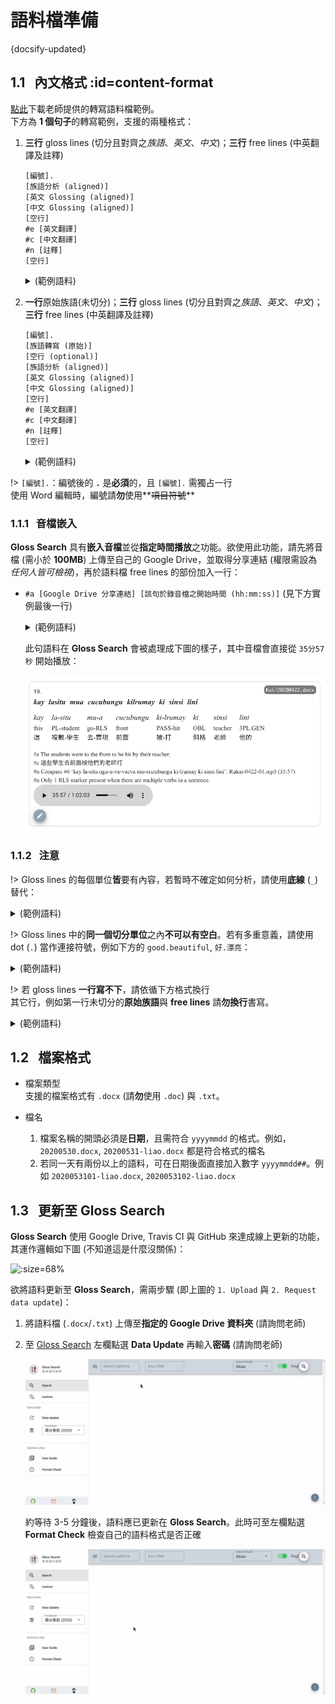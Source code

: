 # 語料檔準備

{docsify-updated}

## 1.1 &nbsp; 內文格式  :id=content-format

[點此](/_media/elicitation-sample.docx ":ignore")下載老師提供的轉寫語料檔範例。  
下方為 **1 個句子**的轉寫範例，支援的兩種格式：

1. **三行** gloss lines (切分且對齊之*族語*、*英文*、*中文*)；**三行** free lines (中英翻譯及註釋)

    ```
    [編號].
    [族語分析 (aligned)]
    [英文 Glossing (aligned)]
    [中文 Glossing (aligned)]
    [空行]
    #e [英文翻譯]
    #c [中文翻譯]
    #n [註釋]
    [空行]
    ```

	<details>
	<summary>(範例語料)</summary>

	```
	2.
	si-pa-quwas=mu           i      yaya
	CF-VBL-song=1SG.GEN      NOM    mother
	參焦-動化-歌=1SG.屬格      名詞    媽媽
	
	#e I sing for mom.
	#c 我唱歌給媽媽聽。
	#n i 可以省略。
	```

	</details>


2. **一行**原始族語(未切分)；**三行** gloss lines (切分且對齊之*族語*、*英文*、*中文*)；**三行** free lines (中英翻譯及註釋)

    ```
    [編號].
    [族語轉寫 (原始)]
    [空行 (optional)]
    [族語分析 (aligned)]
    [英文 Glossing (aligned)]
    [中文 Glossing (aligned)]
    [空行]
    #e [英文翻譯]
    #c [中文翻譯]
    #n [註釋]
    [空行]
    ```

	<details>
	<summary>(範例語料)</summary>

	```
	2.
	sipaquwasmu i yaya

	si-pa-quwas=mu           i      yaya
	CF-VBL-song=1SG.GEN      NOM    mother
	參焦-動化-歌=1SG.屬格      名詞    媽媽
	
	#e I sing for mom.
	#c 我唱歌給媽媽聽。
	#n i 可以省略。
    ```

	</details>



!> `[編號].`：編號後的 **`.`** 是**必須**的，且 `[編號].` 需獨占一行  
    使用 Word 編輯時，編號請**勿**使用**~~項目符號~~**


### 1.1.1 &nbsp; 音檔嵌入

**Gloss Search** 具有**嵌入音檔**並從**指定時間播放**之功能。欲使用此功能，請先將音檔 (需小於 **100MB**) 上傳至自己的 Google Drive，並取得分享連結 (權限需設為*任何人皆可檢視*)，再於語料檔 free lines 的部份加入一行：

- `#a [Google Drive 分享連結] [該句於錄音檔之開始時間 (hh:mm:ss)]` (見下方實例最後一行)

	<details>
	<summary>(範例語料)</summary>

	```
	19.
	kay lasitu mua cucubungu kilrumay ki sinsi lini

	kay   la-situ    mu-a     cucubungu  ki-lrumay  ki   sinsi     lini
	this  PL-student go-RLS   front      PASS-hit   OBL  teacher   3PL.GEN
	這    複數-學生    去-實現   前面        被-打      斜格  老師       他的

	#e The students went to the front to be hit by their teacher.
	#c 這些學生去前面被他們的老師打
	#n Only 1 RLS marker present when there are multiple verbs in a sentence.
	#a https://drive.google.com/file/d/19_Z0TAciVvfrJmHGE2gAErV_KhXJaQOq 00:35:57
	```

	</details>

	此句語料在 **Gloss Search** 會被處理成下圖的樣子，其中音檔會直接從 `35分57秒` 開始播放：

	![](./_media/UI-audio-gloss.png ':size=65%')




### 1.1.2 &nbsp; 注意


!> Gloss lines 的每個單位**皆**要有內容，若暫時不確定如何分析，請使用**底線** (`_`) 替代：

<details>
<summary>(範例語料)</summary>

```
si-pa-quwas=mu     i     yaya
CF-VBL-song=_      NOM   mother
參焦-動化-歌=_      名詞   媽媽
```

</details>



!>  Gloss lines 中的**同一個切分單位**之內**不可以有空白**。若有多重意義，請使用 dot (`.`) 當作連接符號，例如下方的 `good.beautiful`, `好.漂亮`：

<details>
<summary>(範例語料)</summary>

```
mathariri       kay     akaneane
good.beautiful  this    food
好.漂亮          這      食物
```

</details>


!> 若 gloss lines **一行寫不下**，請依循下方格式換行  
   其它行，例如第一行未切分的**原始族語**與 **free lines** 請**勿換行**書寫。

<details>
<summary>(範例語料)</summary>

```
[族語分析]
[英文 Glossing]
[中文 Glossing]
[空行 (Optional)]
[族語分析 (接續，第二行)]
[英文 Glossing (接續，第二行)]
[中文 Glossing (接續，第二行)]
[空行 (Optional)]
[族語分析 (接續，第三行，如果還有)]
[英文 Glossing (接續，第三行，如果還有)]
[中文 Glossing (接續，第三行，如果還有)]

15.
kay lasitu nguavavaeva mucucubungu kilrumay ki sinsilini

kay   la-situ       ngu-a-va-vaeva   mu-cucubungu  ki-lrumay
this  PL-student    ngu-RLS-RED-one  go-front      PASS-hit
這    複數-學生       ngu-實現-重疊-一  去-前面        被-打

ki   sinsi-lini
OBL  teacher-3PL.GEN
斜格  老師-他們的

#e The students went to the front one by one to be hit by their teacher.
#c 這些學生一個個到前面被他們的老師打
```

</details>




## 1.2 &nbsp; 檔案格式

- 檔案類型  
支援的檔案格式有 `.docx` (請**勿**使用 `.doc`) 與 `.txt`。

- 檔名

	1. 檔案名稱的開頭必須是**日期**，且需符合 `yyyymmdd` 的格式。例如，`20200530.docx`, `20200531-liao.docx` 都是符合格式的檔名
	1. 若同一天有兩份以上的語料，可在日期後面直接加入數字 `yyyymmdd##`。例如 `2020053101-liao.docx`, `2020053102-liao.docx`


## 1.3 &nbsp; 更新至 Gloss Search

**Gloss Search** 使用 Google Drive, Travis CI 與 GitHub 來達成線上更新的功能，其運作邏輯如下圖 (不知道這是什麼沒關係)：

![](https://img.yongfu.name/posts/gloss-search-webbased.png ':size=68%')

欲將語料更新至 **Gloss Search**，需兩步驟 (即上圖的 `1. Upload` 與 `2. Request data update`)：

1. 將語料檔 (`.docx`/`.txt`) 上傳至**指定的 Google Drive 資料夾** (請詢問老師)
1. 至 [Gloss Search](https://glosss.yongfu.name) 左欄點選 **Data Update** 再輸入**密碼** (請詢問老師)

	![](./_media/UI-data-update.gif ':size=78%')

	約等待 3-5 分鐘後，語料應已更新在 **Gloss Search**。此時可至左欄點選 **Format Check** 檢查自己的語料格式是否正確

	![](./_media/UI-format-check.gif ':size=78%')